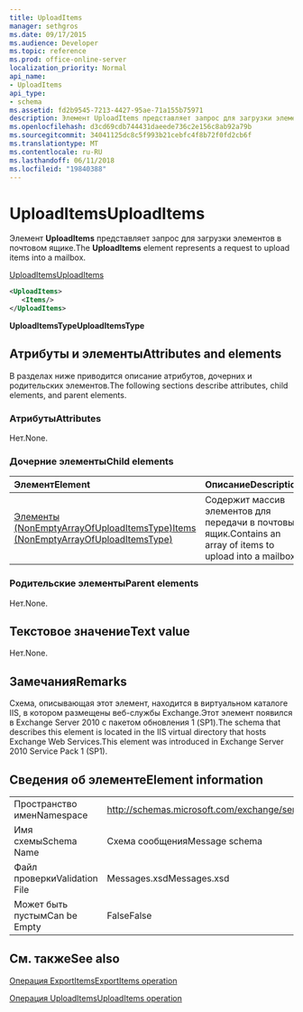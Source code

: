 ```yaml
---
title: UploadItems
manager: sethgros
ms.date: 09/17/2015
ms.audience: Developer
ms.topic: reference
ms.prod: office-online-server
localization_priority: Normal
api_name:
- UploadItems
api_type:
- schema
ms.assetid: fd2b9545-7213-4427-95ae-71a155b75971
description: Элемент UploadItems представляет запрос для загрузки элементов в почтовом ящике.
ms.openlocfilehash: d3cd69cdb744431daeede736c2e156c8ab92a79b
ms.sourcegitcommit: 34041125dc8c5f993b21cebfc4f8b72f0fd2cb6f
ms.translationtype: MT
ms.contentlocale: ru-RU
ms.lasthandoff: 06/11/2018
ms.locfileid: "19840388"
---
```

# <a name="uploaditems"></a><span data-ttu-id="6d423-103">UploadItems</span><span class="sxs-lookup"><span data-stu-id="6d423-103">UploadItems</span></span>

<span data-ttu-id="6d423-104">Элемент **UploadItems** представляет запрос для загрузки элементов в почтовом ящике.</span><span class="sxs-lookup"><span data-stu-id="6d423-104">The **UploadItems** element represents a request to upload items into a mailbox.</span></span> 
  
[<span data-ttu-id="6d423-105">UploadItems</span><span class="sxs-lookup"><span data-stu-id="6d423-105">UploadItems</span></span>](uploaditems.md)
  
```XML
<UploadItems>
   <Items/>
</UploadItems>
```

 <span data-ttu-id="6d423-106">**UploadItemsType**</span><span class="sxs-lookup"><span data-stu-id="6d423-106">**UploadItemsType**</span></span>
## <a name="attributes-and-elements"></a><span data-ttu-id="6d423-107">Атрибуты и элементы</span><span class="sxs-lookup"><span data-stu-id="6d423-107">Attributes and elements</span></span>

<span data-ttu-id="6d423-108">В разделах ниже приводится описание атрибутов, дочерних и родительских элементов.</span><span class="sxs-lookup"><span data-stu-id="6d423-108">The following sections describe attributes, child elements, and parent elements.</span></span>
  
### <a name="attributes"></a><span data-ttu-id="6d423-109">Атрибуты</span><span class="sxs-lookup"><span data-stu-id="6d423-109">Attributes</span></span>

<span data-ttu-id="6d423-110">Нет.</span><span class="sxs-lookup"><span data-stu-id="6d423-110">None.</span></span>
  
### <a name="child-elements"></a><span data-ttu-id="6d423-111">Дочерние элементы</span><span class="sxs-lookup"><span data-stu-id="6d423-111">Child elements</span></span>

|<span data-ttu-id="6d423-112">**Элемент**</span><span class="sxs-lookup"><span data-stu-id="6d423-112">**Element**</span></span>|<span data-ttu-id="6d423-113">**Описание**</span><span class="sxs-lookup"><span data-stu-id="6d423-113">**Description**</span></span>|
|:-----|:-----|
|[<span data-ttu-id="6d423-114">Элементы (NonEmptyArrayOfUploadItemsType)</span><span class="sxs-lookup"><span data-stu-id="6d423-114">Items (NonEmptyArrayOfUploadItemsType)</span></span>](items-nonemptyarrayofuploaditemstype.md) <br/> |<span data-ttu-id="6d423-115">Содержит массив элементов для передачи в почтовый ящик.</span><span class="sxs-lookup"><span data-stu-id="6d423-115">Contains an array of items to upload into a mailbox.</span></span>  <br/> |
   
### <a name="parent-elements"></a><span data-ttu-id="6d423-116">Родительские элементы</span><span class="sxs-lookup"><span data-stu-id="6d423-116">Parent elements</span></span>

<span data-ttu-id="6d423-117">Нет.</span><span class="sxs-lookup"><span data-stu-id="6d423-117">None.</span></span>
  
## <a name="text-value"></a><span data-ttu-id="6d423-118">Текстовое значение</span><span class="sxs-lookup"><span data-stu-id="6d423-118">Text value</span></span>

<span data-ttu-id="6d423-119">Нет.</span><span class="sxs-lookup"><span data-stu-id="6d423-119">None.</span></span>
  
## <a name="remarks"></a><span data-ttu-id="6d423-120">Замечания</span><span class="sxs-lookup"><span data-stu-id="6d423-120">Remarks</span></span>

<span data-ttu-id="6d423-121">Схема, описывающая этот элемент, находится в виртуальном каталоге IIS, в котором размещены веб-службы Exchange.Этот элемент появился в Exchange Server 2010 с пакетом обновления 1 (SP1).</span><span class="sxs-lookup"><span data-stu-id="6d423-121">The schema that describes this element is located in the IIS virtual directory that hosts Exchange Web Services.This element was introduced in Exchange Server 2010 Service Pack 1 (SP1).</span></span>
  
## <a name="element-information"></a><span data-ttu-id="6d423-122">Сведения об элементе</span><span class="sxs-lookup"><span data-stu-id="6d423-122">Element information</span></span>

|||
|:-----|:-----|
|<span data-ttu-id="6d423-123">Пространство имен</span><span class="sxs-lookup"><span data-stu-id="6d423-123">Namespace</span></span>  <br/> |http://schemas.microsoft.com/exchange/services/2006/messages  <br/> |
|<span data-ttu-id="6d423-124">Имя схемы</span><span class="sxs-lookup"><span data-stu-id="6d423-124">Schema Name</span></span>  <br/> |<span data-ttu-id="6d423-125">Схема сообщения</span><span class="sxs-lookup"><span data-stu-id="6d423-125">Message schema</span></span>  <br/> |
|<span data-ttu-id="6d423-126">Файл проверки</span><span class="sxs-lookup"><span data-stu-id="6d423-126">Validation File</span></span>  <br/> |<span data-ttu-id="6d423-127">Messages.xsd</span><span class="sxs-lookup"><span data-stu-id="6d423-127">Messages.xsd</span></span>  <br/> |
|<span data-ttu-id="6d423-128">Может быть пустым</span><span class="sxs-lookup"><span data-stu-id="6d423-128">Can be Empty</span></span>  <br/> |<span data-ttu-id="6d423-129">False</span><span class="sxs-lookup"><span data-stu-id="6d423-129">False</span></span>  <br/> |
   
## <a name="see-also"></a><span data-ttu-id="6d423-130">См. также</span><span class="sxs-lookup"><span data-stu-id="6d423-130">See also</span></span>



[<span data-ttu-id="6d423-131">Операция ExportItems</span><span class="sxs-lookup"><span data-stu-id="6d423-131">ExportItems operation</span></span>](exportitems-operation.md)
  
[<span data-ttu-id="6d423-132">Операция UploadItems</span><span class="sxs-lookup"><span data-stu-id="6d423-132">UploadItems operation</span></span>](uploaditems-operation.md)

